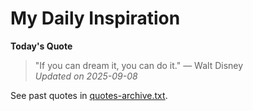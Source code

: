 # My Daily Inspiration

**Today's Quote**  
> "If you can dream it, you can do it." — Walt Disney  
*Updated on 2025-09-08*

See past quotes in [quotes-archive.txt](quotes-archive.txt).
